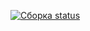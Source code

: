 [![Сборка status](https://ci.appveyor.com/api/projects/status/xxx6si2ysdopsx54?svg=true)](https://ci.appveyor.com/project/n1omcvq1g4/rest1)
